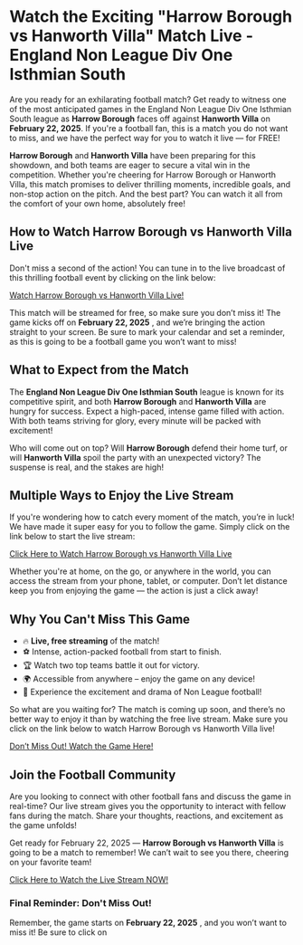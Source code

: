 # Watch the Exciting "Harrow Borough vs Hanworth Villa" Match Live - England Non League Div One Isthmian South

Are you ready for an exhilarating football match? Get ready to witness one of the most anticipated games in the England Non League Div One Isthmian South league as **Harrow Borough** faces off against **Hanworth Villa** on **February 22, 2025**. If you're a football fan, this is a match you do not want to miss, and we have the perfect way for you to watch it live — for FREE!

**Harrow Borough** and **Hanworth Villa** have been preparing for this showdown, and both teams are eager to secure a vital win in the competition. Whether you're cheering for Harrow Borough or Hanworth Villa, this match promises to deliver thrilling moments, incredible goals, and non-stop action on the pitch. And the best part? You can watch it all from the comfort of your own home, absolutely free!

## How to Watch Harrow Borough vs Hanworth Villa Live

Don't miss a second of the action! You can tune in to the live broadcast of this thrilling football event by clicking on the link below:

[Watch Harrow Borough vs Hanworth Villa Live!](https://tinyurl.com/livestreamfreeo?st=Harrow+Borough+vs+Hanworth+Villa&si=gh)

This match will be streamed for free, so make sure you don’t miss it! The game kicks off on **February 22, 2025** , and we’re bringing the action straight to your screen. Be sure to mark your calendar and set a reminder, as this is going to be a football game you won’t want to miss!

## What to Expect from the Match

The **England Non League Div One Isthmian South** league is known for its competitive spirit, and both **Harrow Borough** and **Hanworth Villa** are hungry for success. Expect a high-paced, intense game filled with action. With both teams striving for glory, every minute will be packed with excitement!

Who will come out on top? Will **Harrow Borough** defend their home turf, or will **Hanworth Villa** spoil the party with an unexpected victory? The suspense is real, and the stakes are high!

## Multiple Ways to Enjoy the Live Stream

If you're wondering how to catch every moment of the match, you’re in luck! We have made it super easy for you to follow the game. Simply click on the link below to start the live stream:

[Click Here to Watch Harrow Borough vs Hanworth Villa Live](https://tinyurl.com/livestreamfreeo?st=Harrow+Borough+vs+Hanworth+Villa&si=gh)

Whether you're at home, on the go, or anywhere in the world, you can access the stream from your phone, tablet, or computer. Don’t let distance keep you from enjoying the game — the action is just a click away!

## Why You Can't Miss This Game

- 🔥 **Live, free streaming** of the match!
- ⚽ Intense, action-packed football from start to finish.
- 🏆 Watch two top teams battle it out for victory.
- 🌍 Accessible from anywhere – enjoy the game on any device!
- 🎉 Experience the excitement and drama of Non League football!

So what are you waiting for? The match is coming up soon, and there’s no better way to enjoy it than by watching the free live stream. Make sure you click on the link below to watch Harrow Borough vs Hanworth Villa live!

[Don’t Miss Out! Watch the Game Here!](https://tinyurl.com/livestreamfreeo?st=Harrow+Borough+vs+Hanworth+Villa&si=gh)

## Join the Football Community

Are you looking to connect with other football fans and discuss the game in real-time? Our live stream gives you the opportunity to interact with fellow fans during the match. Share your thoughts, reactions, and excitement as the game unfolds!

Get ready for February 22, 2025 — **Harrow Borough vs Hanworth Villa** is going to be a match to remember! We can’t wait to see you there, cheering on your favorite team!

[Click Here to Watch the Live Stream NOW!](https://tinyurl.com/livestreamfreeo?st=Harrow+Borough+vs+Hanworth+Villa&si=gh)

### Final Reminder: Don't Miss Out!

Remember, the game starts on **February 22, 2025** , and you won’t want to miss it! Be sure to click on
